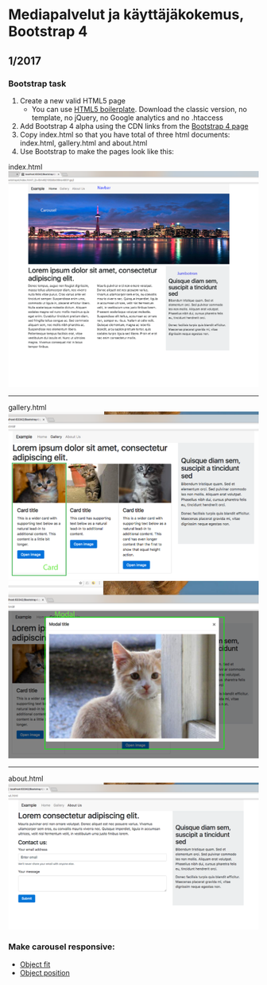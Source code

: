 # Mediapalvelut ja käyttäjäkokemus, Bootstrap 4


## 1/2017

### Bootstrap task

1. Create a new valid HTML5 page
    - You can use [HTML5 boilerplate](http://www.initializr.com/). Download the classic version, no template, no jQuery, no Google analytics and no .htaccess
2. Add Bootstrap 4 alpha using the CDN links from the [Bootstrap 4 page](https://v4-alpha.getbootstrap.com/)
3. Copy index.html so that you have total of three html documents: index.html, gallery.html and about.html
4. Use Bootstrap to make the pages look like this:

index.html
    ![Index screenshot](images/index.png)
___

gallery.html
![Index screenshot](images/gallery1.png)
![Index screenshot](images/gallery2.png)
___

about.html
![Index screenshot](images/about.png)

### Make carousel responsive:
- [Object fit](https://developer.mozilla.org/en-US/docs/Web/CSS/object-fit)
- [Object position](https://developer.mozilla.org/en-US/docs/Web/CSS/object-position)
